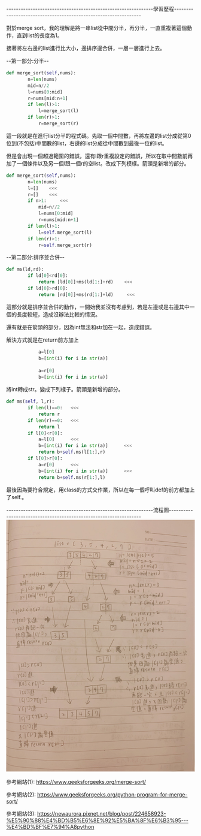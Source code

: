 -------------------------------------------------------------學習歷程----------------------------------------------------------------

對於merge sort，我的理解是將一串list從中間分半，再分半，一直重複著這個動作，直到list的長度為1。

接著將左右邊的list進行比大小，邊排序邊合併，一層一層進行上去。

--第一部分:分半--
```Python
def merge_sort(self,nums):
        n=len(nums)
        mid=n//2
        l=nums[0:mid]
        r=nums[mid:n+1]
        if len(l)>1:
            l=merge_sort(l)
        if len(r)>1:
            r=merge_sort(r)
```      
這一段就是在進行list分半的程式碼。先取一個中間數，再將左邊的list分成從第0位到(不包括)中間數的list，右邊的list分成從中間數到最後一位的list。

但是會出現一個超過範圍的錯誤，還有l跟r重複設定的錯誤，所以在取中間數前再加了一個條件以及另一個l跟一個r的空list。改成下列模樣。箭頭是新增的部分。

```Python
def merge_sort(self,nums):
        n=len(nums)
        l=[]    <<<
        r=[]    <<<
        if n>1:     <<<
            mid=n//2
            l=nums[0:mid]
            r=nums[mid:n+1]
        if len(l)>1:
            l=self.merge_sort(l)
        if len(r)>1:
            r=self.merge_sort(r)
```
--第二部分:排序並合併--
```Python
def ms(ld,rd):
        if ld[0]<rd[0]:
            return [ld[0]]+ms(ld[1:]+rd)    <<<
        if ld[0]>rd[0]:
            return [rd[0]]+ms(rd[1:]+ld)     <<<
```
這部分就是排序並合併的動作，一開始我並沒有考慮到，若是左邊或是右邊其中一個的長度較短，造成沒辦法比較的情況。

還有就是在箭頭的部分，因為int無法和str加在一起，造成錯誤。

解決方式就是在return前方加上
```Python
            a=l[0]      
            b=[int(i) for i in str(a)]      
            
            a=r[0]      
            b=[int(i) for i in str(a)]      
```
將int轉成str。變成下列樣子。箭頭是新增的部分。
```Python
def ms(self, l,r):
        if len(l)==0:   <<<
            return r
        if len(r)==0:   <<<
            return l
        if l[0]<r[0]:
            a=l[0]      <<<
            b=[int(i) for i in str(a)]      <<<
            return b+self.ms(l[1:],r)
        if l[0]>r[0]:
            a=r[0]      <<<
            b=[int(i) for i in str(a)]      <<<
            return b+self.ms(r[1:],l)
```
最後因為要符合規定，用class的方式交作業，所以在每一個呼叫def的前方都加上了self.。

-------------------------------------------------------------流程圖------------------------------------------------------------------
![image](https://github.com/sun-peihsuan/learning-note/blob/master/image/merge_sort.jpg)

參考網站(1): https://www.geeksforgeeks.org/merge-sort/

參考網站(2): https://www.geeksforgeeks.org/python-program-for-merge-sort/

參考網站(3): https://newaurora.pixnet.net/blog/post/224658923-%E5%90%88%E4%BD%B5%E6%8E%92%E5%BA%8F%E6%B3%95---%E4%BD%BF%E7%94%A8python

